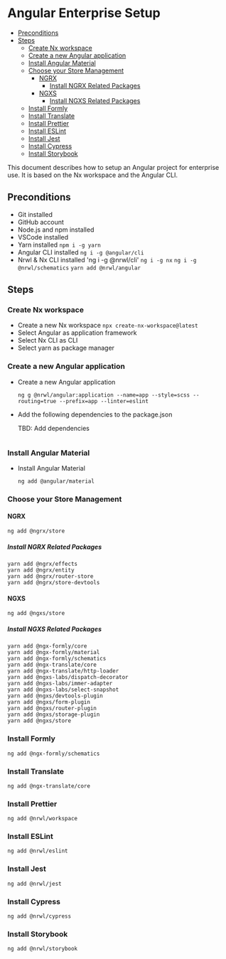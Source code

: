 # Angular Enterprise Setup

<!-- @import "[TOC]" {cmd="toc" depthFrom=2 depthTo=6 orderedList=false} -->

<!-- code_chunk_output -->

- [Preconditions](#preconditions)
- [Steps](#steps)
  - [Create Nx workspace](#create-nx-workspace)
  - [Create a new Angular application](#create-a-new-angular-application)
  - [Install Angular Material](#install-angular-material)
  - [Choose your Store Management](#choose-your-store-management)
    - [NGRX](#ngrx)
      - [Install NGRX Related Packages](#install-ngrx-related-packages)
    - [NGXS](#ngxs)
      - [Install NGXS Related Packages](#install-ngxs-related-packages)
  - [Install Formly](#install-formly)
  - [Install Translate](#install-translate)
  - [Install Prettier](#install-prettier)
  - [Install ESLint](#install-eslint)
  - [Install Jest](#install-jest)
  - [Install Cypress](#install-cypress)
  - [Install Storybook](#install-storybook)

<!-- /code_chunk_output -->

This document describes how to setup an Angular project for enterprise use. It is based on the Nx workspace and the Angular CLI.

## Preconditions

- Git installed
- GitHub account
- Node.js and npm installed
- VSCode installed
- Yarn installed
  `npm i -g yarn`
- Angular CLI installed
  `ng i -g @angular/cli`
- Nrwl & Nx CLI installed
  'ng i -g @nrwl/cli'
  `ng i -g nx`
  `ng i -g @nrwl/schematics`
  `yarn add @nrwl/angular`

## Steps

### Create Nx workspace

- Create a new Nx workspace
  `npx create-nx-workspace@latest`
- Select Angular as application framework
- Select Nx CLI as CLI
- Select yarn as package manager

### Create a new Angular application

- Create a new Angular application

  `ng g @nrwl/angular:application --name=app --style=scss --routing=true --prefix=app --linter=eslint`

- Add the following dependencies to the package.json

  TBD: Add dependencies

  ```json

  ```

### Install Angular Material

- Install Angular Material

  `ng add @angular/material`

### Choose your Store Management

#### NGRX

`ng add @ngrx/store`

##### Install NGRX Related Packages

```shell
yarn add @ngrx/effects
yarn add @ngrx/entity
yarn add @ngrx/router-store
yarn add @ngrx/store-devtools
```

#### NGXS

`ng add @ngxs/store`

##### Install NGXS Related Packages

```shell
yarn add @ngx-formly/core
yarn add @ngx-formly/material
yarn add @ngx-formly/schematics
yarn add @ngx-translate/core
yarn add @ngx-translate/http-loader
yarn add @ngxs-labs/dispatch-decorator
yarn add @ngxs-labs/immer-adapter
yarn add @ngxs-labs/select-snapshot
yarn add @ngxs/devtools-plugin
yarn add @ngxs/form-plugin
yarn add @ngxs/router-plugin
yarn add @ngxs/storage-plugin
yarn add @ngxs/store

```

### Install Formly

`ng add @ngx-formly/schematics`

### Install Translate

`ng add @ngx-translate/core`

### Install Prettier

`ng add @nrwl/workspace`

### Install ESLint

`ng add @nrwl/eslint`

### Install Jest

`ng add @nrwl/jest`

### Install Cypress

`ng add @nrwl/cypress`

### Install Storybook

`ng add @nrwl/storybook`
